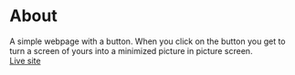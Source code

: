 # About
A simple webpage with a button. When you click on the button you get to turn a screen of yours into a minimized picture in picture screen. <br>
[Live site](https://clupai8o0.github.io/picture-in-picture/)
